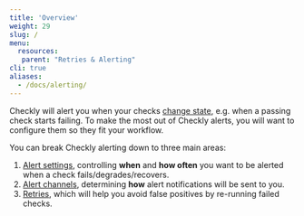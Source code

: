 ```yaml
---
title: 'Overview'
weight: 29
slug: /
menu:
  resources:
   parent: "Retries & Alerting"
cli: true
aliases:
  - /docs/alerting/
---
```


Checkly will alert you when your checks [change state](/docs/retries-and-alerting/alert-states), e.g. when a passing check starts failing. To make the most out of Checkly alerts, you will want to configure them so they fit your workflow.

You can break Checkly alerting down to three main areas:
1. [Alert settings](/docs/retries-and-alerting/alert-settings), controlling **when** and **how often** you want to be alerted when a check fails/degrades/recovers.
2. [Alert channels](/docs/retries-and-alerting/alert-channels), determining **how** alert notifications will be sent to you.
3. [Retries](/docs/retries-and-alerting/retries), which will help you avoid false positives by re-running failed checks.
